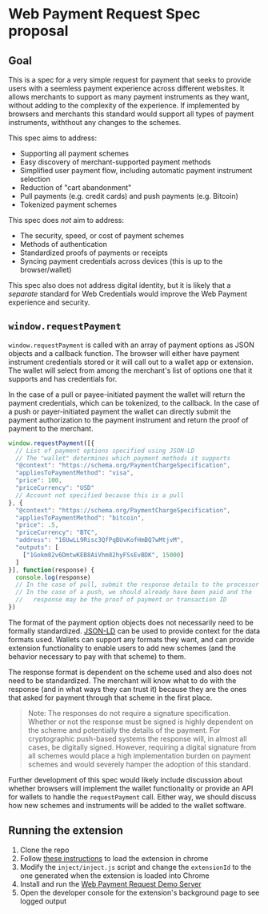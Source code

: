 # Web Payment Request Spec proposal

## Goal

This is a spec for a very simple request for payment that seeks to provide users with a seemless payment experience across different websites. It allows merchants to support as many payment instruments as they want, without adding to the complexity of the experience. If implemented by browsers and merchants this standard would support all types of payment instruments, withthout any changes to the schemes.

This spec aims to address:

* Supporting all payment schemes
* Easy discovery of merchant-supported payment methods
* Simplified user payment flow, including automatic payment instrument selection
* Reduction of "cart abandonment"
* Pull payments (e.g. credit cards) and push payments (e.g. Bitcoin)
* Tokenized payment schemes

This spec does *not* aim to address:

* The security, speed, or cost of payment schemes
* Methods of authentication
* Standardized proofs of payments or receipts
* Syncing payment credentials across devices (this is up to the browser/wallet)

This spec also does not address digital identity, but it is likely that a _separate_ standard for Web Credentials would improve the Web Payment experience and security.

## `window.requestPayment`

`window.requestPayment` is called with an array of payment options as JSON objects and a callback function. The browser will either have payment instrument credentials stored or it will call out to a wallet app or extension. The wallet will select from among the merchant's list of options one that it supports and has credentials for.

In the case of a pull or payee-initiated payment the wallet will return the payment credentials, which can be tokenized, to the callback. In the case of a push or payer-initiated payment the wallet can directly submit the payment authorization to the payment instrument and return the proof of payment to the merchant.

```js
window.requestPayment([{
  // List of payment options specified using JSON-LD
  // The "wallet" determines which payment methods it supports
  "@context": "https://schema.org/PaymentChargeSpecification",
  "appliesToPaymentMethod": "visa",
  "price": 100,
  "priceCurrency": "USD"
  // Account not specified because this is a pull
}, {
  "@context": "https://schema.org/PaymentChargeSpecification",
  "appliesToPaymentMethod": "bitcoin",
  "price": .5,
  "priceCurrency": "BTC",
  "address": "16UwLL9Risc3QfPqBUvKofHmBQ7wMtjvM",
  "outputs": [
    ["1Gokm82v6DmtwKEB8AiVhm82hyFSsEvBDK", 15000]
  ]
}], function(response) {
  console.log(response)
  // In the case of pull, submit the response details to the processor
  // In the case of a push, we should already have been paid and the 
  //   response may be the proof of payment or transaction ID
})
```

The format of the payment option objects does not necessarily need to be formally standardized. [JSON-LD](http://json-ld.org/) can be used to provide context for the data formats used. Wallets can support any formats they want, and can provide extension functionality to enable users to add new schemes (and the behavior necessary to pay with that scheme) to them. 

The response format is dependent on the scheme used and also does not need to be standardized. The merchant will know what to do with the response (and in what ways they can trust it) because they are the ones that asked for payment through that scheme in the first place.

> Note: The responses do not require a signature specification. Whether or not the response must be signed is highly dependent on the scheme and potentially the details of the payment. For cryptographic push-based systems the response will, in almost all cases, be digitally signed. However, requiring a digital signature from all schemes would place a high implementation burden on payment schemes and would severely hamper the adoption of this standard.

Further development of this spec would likely include discussion about whether browsers will implement the wallet functionality or provide an API for wallets to handle the `requestPayment` call. Either way, we should discuss how new schemes and instruments will be added to the wallet software.


## Running the extension

1. Clone the repo
2. Follow [these instructions](https://developer.chrome.com/extensions/getstarted#unpacked) to load the extension in chrome
3. Modify the `inject/inject.js` script and change the `extensionId` to the one generated when the extension is loaded into Chrome
4. Install and run the [Web Payment Request Demo Server](https://github.com/emschwartz/web-payment-request-demo-server)
5. Open the developer console for the extension's background page to see logged output
